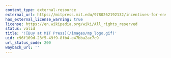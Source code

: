 ```yaml
---
content_type: external-resource
external_url: https://mitpress.mit.edu/9780262192132/incentives-for-environmental-protection/
has_external_license_warning: true
license: https://en.wikipedia.org/wiki/All_rights_reserved
status: valid
title: '![Buy at MIT Press](/images/mp_logo.gif)'
uid: c96f109d-23f5-49f9-8fb4-e47bba2ac7c9
url_status_code: 200
wayback_url: ''
---
```

